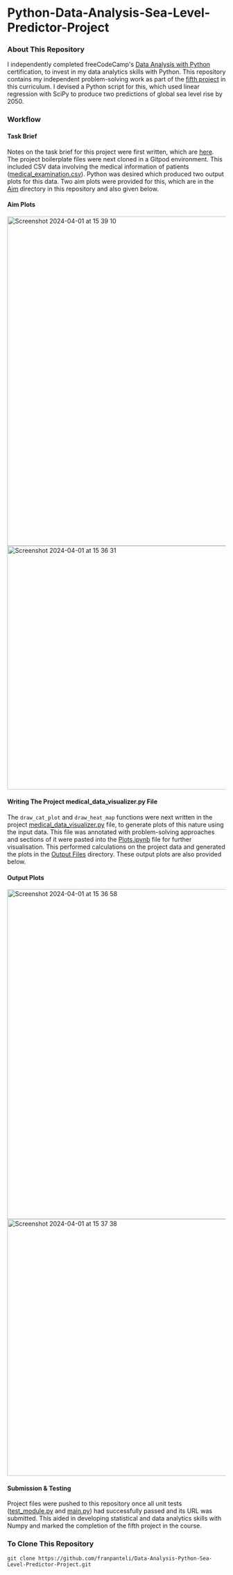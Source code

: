# Python-Data-Analysis-Sea-Level-Predictor-Project
### About This Repository
I independently completed freeCodeCamp's [Data Analysis with Python](https://www.freecodecamp.org/learn/data-analysis-with-python#data-analysis-with-python-course) certification, to invest in my data analytics skills with Python. This repository contains my independent problem-solving work as part of the [fifth project](https://www.freecodecamp.org/learn/data-analysis-with-python/data-analysis-with-python-projects/sea-level-predictor) in this curriculum. I devised a Python script for this, which used linear regression with SciPy to produce two predictions of global sea level rise by 2050.

### Workflow
#### Task Brief
Notes on the task brief for this project were first written, which are [here](https://github.com/franpanteli/Data-Analysis-Python-Sea-Level-Predictor-Project/blob/main/1%20project-task-notes.txt). The project boilerplate files were next cloned in a Gitpod environment. This included CSV data involving the medical information of patients ([medical_examination.csv](https://github.com/franpanteli/Data-Analysis-Python-Medical-Data-Visualiser-Project/blob/main/medical_examination.csv)). Python was desired which produced two output plots for this data. Two aim plots were provided for this, which are in the [Aim](https://github.com/franpanteli/Data-Analysis-Python-Medical-Data-Visualiser-Project/tree/main/Aim) directory in this repository and also given below.

#### Aim Plots
<img width="757" alt="Screenshot 2024-04-01 at 15 39 10" src="https://github.com/franpanteli/Data-Analysis-Python-Medical-Data-Visualiser-Project/assets/131474705/3d1fd6ba-6b78-4d04-bb30-a047410a69ac">

<img width="560" alt="Screenshot 2024-04-01 at 15 36 31" src="https://github.com/franpanteli/Data-Analysis-Python-Medical-Data-Visualiser-Project/assets/131474705/5d06df44-a968-4ea2-889f-1446ab9a035f">

#### Writing The Project medical_data_visualizer.py File
The `draw_cat_plot` and `draw_heat_map` functions were next written in the project [medical_data_visualizer.py](https://github.com/franpanteli/Data-Analysis-Python-Medical-Data-Visualiser-Project/blob/main/medical_data_visualizer.py) file, to generate plots of this nature using the input data. This file was annotated with problem-solving approaches and sections of it were pasted into the [Plots.ipynb](https://github.com/franpanteli/Data-Analysis-Python-Medical-Data-Visualiser-Project/blob/main/Plots.ipynb) file for further visualisation. This performed calculations on the project data and generated the plots in the [Output Files](https://github.com/franpanteli/Data-Analysis-Python-Medical-Data-Visualiser-Project/tree/main/Output%20Files) directory. These output plots are also provided below.  

#### Output Plots
<img width="758" alt="Screenshot 2024-04-01 at 15 36 58" src="https://github.com/franpanteli/Data-Analysis-Python-Medical-Data-Visualiser-Project/assets/131474705/5a30e00d-96de-4e10-a2c1-0abc0f8b2738">

<img width="590" alt="Screenshot 2024-04-01 at 15 37 38" src="https://github.com/franpanteli/Data-Analysis-Python-Medical-Data-Visualiser-Project/assets/131474705/e82c5789-916e-4506-8101-35ee5512e2d6">

#### Submission & Testing
Project files were pushed to this repository once all unit tests ([test_module.py](https://github.com/franpanteli/Data-Analysis-Python-Medical-Data-Visualiser-Project/blob/main/py%20Files/test_module.py) and [main.py](https://github.com/franpanteli/Data-Analysis-Python-Medical-Data-Visualiser-Project/blob/main/py%20Files/main.py)) had successfully passed and its URL was submitted. This aided in developing statistical and data analytics skills with Numpy and marked the completion of the fifth project in the course. 

### To Clone This Repository
```
git clone https://github.com/franpanteli/Data-Analysis-Python-Sea-Level-Predictor-Project.git
```
